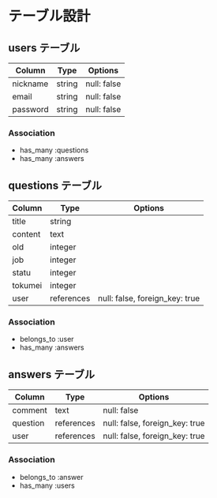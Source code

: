 # テーブル設計

## users テーブル

| Column   | Type   | Options     |
| -------- | ------ | ----------- |
| nickname | string | null: false |
| email    | string | null: false |
| password | string | null: false |

### Association

- has_many :questions
- has_many :answers

## questions テーブル

| Column  | Type       | Options                        |
| ------- | ---------- | ------------------------------ |
| title   | string     |                                |
| content | text       |                                |
| old     | integer    |                                |
| job     | integer    |                                |
| statu   | integer    |                                |
| tokumei | integer    |                                |
| user    | references | null: false, foreign_key: true |

### Association

- belongs_to :user
- has_many :answers

## answers テーブル

| Column   | Type       | Options                        |
| -------- | ---------- | ------------------------------ |
| comment  | text       | null: false                    |
| question | references | null: false, foreign_key: true |
| user     | references | null: false, foreign_key: true |



### Association

- belongs_to :answer
- has_many :users



